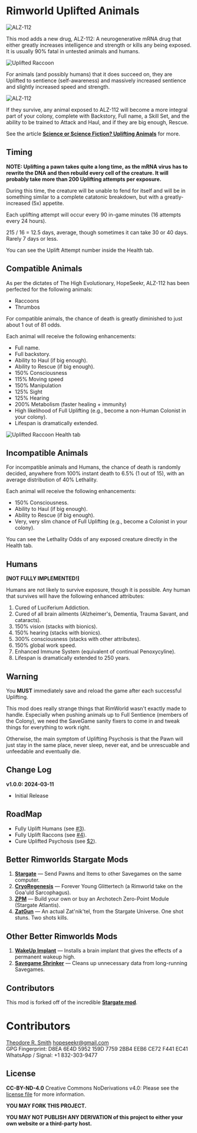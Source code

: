 # Rimworld Uplifted Animals

![ALZ-112](https://raw.githubusercontent.com/BetterRimworlds/UpliftedAnimals/trunk/assets/ALZ-112.medium.jpg)

This mod adds a new drug, ALZ-112: A neurogenerative mRNA drug that either greatly increases intelligence and strength 
or kills any being exposed. It is usually 90% fatal in untested animals and humans.

![Uplifted Raccoon](https://raw.githubusercontent.com/BetterRimworlds/UpliftedAnimals/trunk/Dematerializer/About/Preview.png)

For animals (and possibly humans) that it does succeed on, they are Uplifted to sentience (self-awareness) and massively
increased sentience and slightly increased speed and strength.

![ALZ-112](https://raw.githubusercontent.com/BetterRimworlds/UpliftedAnimals/trunk/assets/Uplifted_Raccoon_training.png)

If they survive, any animal exposed to ALZ-112 will become a more integral part of your colony, complete with Backstory,
Full name, a Skill Set, and the ability to be trained to Attack and Haul, and if they are big enough, Rescue.

See the article [**Science or Science Fiction? Uplifting Animals**](https://www.yalescientific.org/2015/05/science-or-science-fiction-uplifting-animals/)
for more.

## Timing

**NOTE: Uplifting a pawn takes quite a long time, as the mRNA virus has to rewrite the DNA and then rebuild every cell
of the creature. It will probably take more than 200 Uplifting attempts per exposure.**

During this time, the creature will be unable to fend for itself and will be in something similar to a complete
catatonic breakdown, but with a greatly-increased (5x) appetite.

Each uplifting attempt will occur every 90 in-game minutes (16 attempts every 24 hours).

215 / 16 = 12.5 days, average, though sometimes it can take 30 or 40 days. Rarely 7 days or less.

You can see the Uplift Attempt number inside the Health tab.

## Compatible Animals

As per the dictates of The High Evolutionary, HopeSeekr, ALZ-112 has been perfected for the following animals:

* Raccoons
* Thrumbos

For compatible animals, the chance of death is greatly diminished to just about 1 out of 81 odds.

Each animal will receive the following enhancements:

* Full name.
* Full backstory.
* Ability to Haul (if big enough).
* Ability to Rescue (if big enough).
* 150% Consciousness
* 115% Moving speed
* 150% Manipulation
* 125% Sight
* 125% Hearing
* 200% Metabolism (faster healing + immunity)
* High likelihood of Full Uplifting (e.g., become a non-Human Colonist in your colony).
* Lifespan is dramatically extended.

![Uplifted Raccoon Health tab](https://raw.githubusercontent.com/BetterRimworlds/UpliftedAnimals/trunk/assets/Uplifted_Raccoon_health.png)

## Incompatible Animals

For incompatible animals and Humans, the chance of death is randomly decided, anywhere from 100% instant death
to 6.5% (1 out of 15), with an average distribution of 40% Lethality.

Each animal will receive the following enhancements:

* 150% Consciousness.
* Ability to Haul (if big enough).
* Ability to Rescue (if big enough).
* Very, very slim chance of Full Uplifting (e.g., become a Colonist in your colony).

You can see the Lethality Odds of any exposed creature directly in the Health tab.

## Humans

**[NOT FULLY IMPLEMENTED!]**

Humans are not likely to survive exposure, though it is possible. Any human that survives will have the following 
enhanced attributes:

1. Cured of Luciferium Addiction.
2. Cured of all brain ailments (Alzheimer's, Dementia, Trauma Savant, and cataracts).
3. 150% vision (stacks with bionics).
4. 150% hearing (stacks with bionics).
5. 300% consciousness (stacks with other attributes).
6. 150% global work speed.
7. Enhanced Immune System (equivalent of continual Penoxycyline).
8. Lifespan is dramatically extended to 250 years.

## Warning

You **MUST** immediately save and reload the game after each successful Uplifting.

This mod does really strange things that RimWorld wasn't exactly made to handle. Especially when
pushing animals up to Full Sentience (members of the Colony), we need the SaveGame sanity fixers
to come in and tweak things for everything to work right.

Otherwise, the main symptom of Uplifting Psychosis is that the Pawn will just stay in the same place,
never sleep, never eat, and be unrescuable and unfeedable and eventually die.

## Change Log

**v1.0.0: 2024-03-11**
* Initial Release

## RoadMap

* Fully Uplift Humans (see [#3](https://github.com/BetterRimworlds/UpliftedAnimals/issues/3)).
* Fully Uplift Raccons (see [#4](https://github.com/BetterRimworlds/UpliftedAnimals/issues/4)).
* Cure Uplifted Psychosis (see [$2](https://github.com/BetterRimworlds/UpliftedAnimals/issues/2)).

## Better Rimworlds Stargate Mods

1. [**Stargate**](https://github.com/BetterRimworlds/Stargate) — Send Pawns and Items to other Savegames on the same computer.
2. [**CryoRegenesis**](https://github.com/BetterRimworlds/CryoRegenesis) — Forever Young Glittertech (a Rimworld take on the Goa'uld Sarcophagus).
3. [**ZPM**](https://github.com/BetterRimworlds/ZPM) — Build your own or buy an Archotech Zero-Point Module (Stargate Atlantis).
4. [**ZatGun**](https://github.com/BetterRimworlds/ZatGun) — An actual Zat'nik'tel, from the Stargate Universe. One shot stuns. Two shots kills.

## Other Better Rimworlds Mods

1. [**WakeUp Implant**](https://github.com/BetterRimworlds/WakeUpImplant) — Installs a brain implant that gives the effects of a permanent wakeup high.
2. [**Savegame Shrinker**]() — Cleans up unnecessary data from long-running Savegames.

## Contributors

This mod is forked off of the incredible [**Stargate mod**](https://github.com/BetterRimworlds/Stargate).

# Contributors

[Theodore R. Smith](https://github.com/hopeseekr/]) <hopeseekr@gmail.com>  
GPG Fingerprint: D8EA 6E4D 5952 159D 7759  2BB4 EEB6 CE72 F441 EC41  
WhatsApp / Signal: +1 832-303-9477

## License

**CC-BY-ND-4.0**
Creative Commons NoDerivations v4.0: Please see the [license file](LICENSE.md) for more information.

**YOU MAY FORK THIS PROJECT.**

**YOU MAY NOT PUBLISH ANY DERIVATION of this project to either your own website or a third-party host.**

